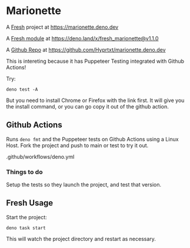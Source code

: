# Marionette

A [Fresh](https://fresh.deno.dev) project at https://marionette.deno.dev

A [Fresh module](https://deno.land/x/fresh_marionette@v1.1.0) at
https://deno.land/x/fresh_marionette@v1.1.0

A [Github Repo](https://github.com/Hyprtxt/marionette.deno.dev) at
https://github.com/Hyprtxt/marionette.deno.dev

This is intereting because it has Puppeteer Testing integrated with Github
Actions!

Try:

```
deno test -A
```

But you need to install Chrome or Firefox with the link first. It will give you
the install command, or you can go copy it out of the github action.

## Github Actions

Runs `deno fmt` and the Puppeteer tests on Github Actions using a Linux Host.
Fork the project and push to main or test to try it out.

.github/workflows/deno.yml

### Things to do

Setup the tests so they launch the project, and test that version.

## Fresh Usage

Start the project:

```
deno task start
```

This will watch the project directory and restart as necessary.
